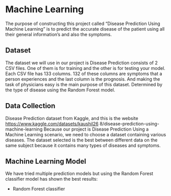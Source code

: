 # Machine Learning
The purpose of constructing this project called “Disease Prediction Using Machine Learning” is 
to predict the accurate disease of the patient using all their general information’s 
and also the symptoms. 

## Dataset
The dataset we will use in our project is Disease Prediction consists of 2 CSV files. One of them is for training and the other is for testing your model. Each CSV file has 133 columns. 132 of these columns are symptoms that a person experiences and the last column is the prognosis. And making the task of physicians easy is the main purpose of this dataset. Determined by the type of disease using the Random Forest model.

## Data Collection
Disease Prediction dataset
from Kaggle, and this is the website
https://www.kaggle.com/datasets/kaushil26
8/disease-prediction-using-machine-learning
Because our project is Disease Prediction
Using a Machine Learning scenario, we need
to choose a dataset containing various
diseases. The dataset selected is the best
between different data on the same subject
because it contains many types of diseases
and symptoms.

## Machine Learning Model
We have tried multiple
prediction models but using
the Random Forest classifier
model has shown the best
results:

* Random Forest classifier
